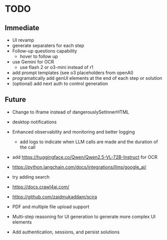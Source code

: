 # TODO
## Immediate
- UI revamp
- generate separaters for each step
- Follow-up questions capability
  - hover to follow up
- use Gemini for OCR
   - use flash 2 or o3-mini instead of r1
- add prompt templates (see o3 placeholders from openAI)
- programatically add genUI elements at the end of each step or solution
- (optional) add next auth to control generation

## Future
- Change to iframe instead of dangerouslySetInnerHTML
- desktop notifications
- Enhanced observability and monitoring and better logging
  - add logs to indicate when LLM calls are made and the duration of the call

- add https://huggingface.co/Qwen/Qwen2.5-VL-72B-Instruct for OCR
- https://python.langchain.com/docs/integrations/llms/google_ai/

- try adding search
- https://docs.crawl4ai.com/
- https://github.com/zaidmukaddam/scira

- PDF and multiple file upload support
- Multi-step reasoning for UI generation to generate more complex UI elements
- Add authentication, sessions, and persist solutions